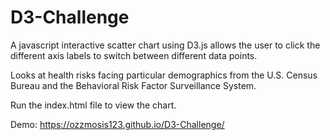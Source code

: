 # D3-Challenge

A javascript interactive scatter chart using D3.js allows the user to click the different axis labels to switch between different data points. 

 Looks at health risks facing particular demographics from the U.S. Census Bureau and the Behavioral Risk Factor Surveillance System.
 
 Run the index.html file to view the chart. 

Demo: https://ozzmosis123.github.io/D3-Challenge/

